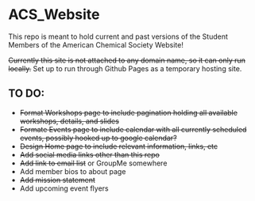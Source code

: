 # ACS_Website
This repo is meant to hold current and past versions of the Student Members of the American Chemical Society Website!

~~Currently this site is not attached to any domain name, so it can only run locally.~~
Set up to run through Github Pages as a temporary hosting site.


## TO DO:

* ~~Format Workshops page to include pagination holding all available workshops, details, and slides~~
* ~~Formate Events page to include calendar with all currently scheduled events, possibly hooked up to google calendar?~~
* ~~Design Home page to include relevant information, links, etc~~
* ~~Add social media links other than this repo~~
* ~~Add link to email list~~ or GroupMe somewhere
* Add member bios to about page
* ~~Add mission statement~~
* Add upcoming event flyers
